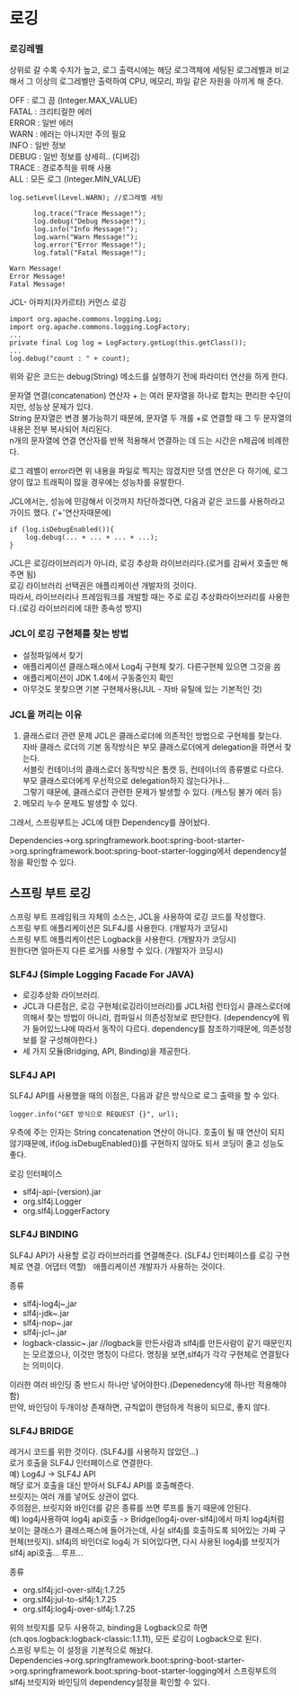 # 로깅
### 로깅레벨
상위로 갈 수록 수치가 높고, 로그 출력시에는 해당 로그객체에 세팅된 로그레벨과 비교해서 그 이상의 로그레벨만 출력하여 CPU, 메모리, 파일 같은 자원을 아끼게 해 준다.

OFF : 로그 끔  (Integer.MAX_VALUE)  
FATAL : 크리티컬한 에러  
ERROR : 일반 에러  
WARN : 에러는 아니지만 주의 필요  
INFO : 일반 정보  
DEBUG : 일반 정보를 상세히.. (디버깅)  
TRACE : 경로추적을 위해 사용  
ALL : 모든 로그  (Integer.MIN_VALUE)  
```
log.setLevel(Level.WARN); //로그레벨 세팅

      log.trace("Trace Message!");
      log.debug("Debug Message!");
      log.info("Info Message!");
      log.warn("Warn Message!");
      log.error("Error Message!");
      log.fatal("Fatal Message!");
```
```
Warn Message!
Error Message!
Fatal Message!
```
JCL- 아파치(자카르타) 커먼스 로깅
```
import org.apache.commons.logging.Log;
import org.apache.commons.logging.LogFactory;
...
private final Log log = LogFactory.getLog(this.getClass());
...
log.debug("count : " + count);
```
위와 같은 코드는 debug(String) 메소드를 실행하기 전에 파라미터 연산을 하게 한다.

문자열 연결(concatenation) 연산자 + 는 여러 문자열을 하나로 합치는 편리한 수단이지만, 성능상 문제가 있다.  
String 문자열은 변경 불가능하기 때문에, 문자열 두 개를 +로 연결할 때 그 두 문자열의 내용은 전부 복사되어 처리된다.  
n개의 문자열에 연결 연산자를 반복 적용해서 연결하는 데 드는 시간은 n제곱에 비례한다.  

로그 레벨이 error라면 위 내용을 파일로 찍지는 않겠지만 덧셈 연산은 다 하기에, 로그 양이 많고 트래픽이 많을 경우에는 성능차를 유발한다.  

JCL에서는, 성능에 민감해서 이것까지 차단하겠다면, 다음과 같은 코드를 사용하라고 가이드 했다. ('+'연산자때문에)
```
if (log.isDebugEnabled()){
    log.debug(... + ... + ... + ...);
}
```

JCL은 로깅라이브러리가 아니라, 로깅 추상화 라이브러리다.(로거를 감싸서 호출만 해주면 됨)  
로깅 라이브러리 선택권은 애플리케이션 개발자의 것이다.  
따라서, 라이브러리나 프레임워크를 개발할 때는 주로 로깅 추상화라이브러리를 사용한다.(로깅 라이브러리에 대한 종속성 방지)  
### JCL이 로깅 구현체를 찾는 방법
- 설정파일에서 찾기
- 애플리케이션 클래스패스에서 Log4j 구현체 찾기. 다른구현체 있으면 그것을 씀
- 애플리케이션이 JDK 1.4에서 구동중인지 확인
- 아무것도 못찾으면 기본 구현체사용(JUL - 자바 유틸에 있는 기본적인 것)

### JCL을 꺼리는 이유
1. 클래스로더 관련 문제
JCL은 클래스로더에 의존적인 방법으로 구현체를 찾는다.  
자바 클래스 로더의 기본 동작방식은 부모 클래스로더에게 delegation을 하면서 찾는다.  
서블릿 컨테이너의 클래스로더 동작방식은 톰캣 등, 컨테이너의 종류별로 다르다. 부모 클래스로더에게 우선적으로 delegation하지 않는다거나...  
그렇기 때문에, 클래스로더 관련한 문제가 발생할 수 있다. (캐스팅 불가 에러 등)  
2. 메모리 누수 문제도 발생할 수 있다.

그래서, 스프링부트는 JCL에 대한 Dependency를 끊어놨다.

Dependencies->org.springframework.boot:spring-boot-starter->org.springframework.boot:spring-boot-starter-logging에서 dependency설정을 확인할 수 있다.

## 스프링 부트 로깅
스프링 부트 프레임워크 자체의 소스는, JCL을 사용하여 로깅 코드를 작성했다.  
스프링 부트 애플리케이션은 SLF4J를 사용한다. (개발자가 코딩시)  
스프링 부트 애플리케이션은 Logback을 사용한다. (개발자가 코딩시)  
원한다면 얼마든지 다른 로거를 사용할 수 있다. (개발자가 코딩시)  

### SLF4J (Simple Logging Facade For JAVA)
- 로깅추상화 라이브러리.  
- JCL과 다른점은, 로깅 구현체(로깅라이브러리)를 JCL처럼 런타임시 클래스로더에의해서 찾는 방법이 아니라, 컴파일시 의존성정보로 판단한다. (dependency에 뭐가 들어있느냐에 따라서 동작이 다르다. dependency를 참조하기때문에, 의존성정보를 잘 구성해야한다.)
- 세 가지 모듈(Bridging, API, Binding)을 제공한다.


### SLF4J API
SLF4J API를 사용했을 때의 이점은, 다음과 같은 방식으로 로그 출력을 할 수 있다.
```
logger.info("GET 방식으로 REQUEST {}", url);
```
우측에 주는 인자는 String concatenation 연산이 아니다. 호출이 될 때 연산이 되지 않기때문에, if(log.isDebugEnabled())를 구현하지 않아도 되서 코딩이 줄고 성능도 좋다.

로깅 인터페이스
- slf4j-api-(version).jar
- org.slf4j.Logger
- org.slf4j.LoggerFactory

### SLF4J BINDING
SLF4J API가 사용할 로깅 라이브러리를 연결해준다. (SLF4J 인터페이스를 로깅 구현체로 연결. 어댑터 역할)  
애플리케이션 개발자가 사용하는 것이다.

종류  
- slf4j-log4j~,jar
- slf4j-jdk~.jar
- slf4j-nop~.jar
- slf4j-jcl~.jar
- logback-classic~.jar //logback을 만든사람과 slf4j를 만든사람이 같기 때문인지는 모르겠으나, 이것만 명칭이 다르다.
명칭을 보면,slf4j가 각각 구현체로 연결됬다는 의미이다.

이러한 여러 바인딩 중 반드시 하나만 넣어야한다.(Depenedency에 하나만 적용해야함)  
만약, 바인딩이 두개이상 존재하면, 규칙없이 랜덤하게 적용이 되므로, 좋지 않다.


### SLF4J BRIDGE
레거시 코드를 위한 것이다. (SLF4J를 사용하지 않았던...)  
로거 호출을 SLF4J 인터페이스로 연결한다.  
예) Log4J -> SLF4J API  
해당 로거 호출을 대신 받아서 SLF4J API를 호출해준다.  
브릿지는 여러 개를 넣어도 상관이 없다.  
주의점은, 브릿지와 바인더를 같은 종류를 쓰면 루프를 돌기 때문에 안된다.  
예) log4j사용하여 log4j api호출 -> Bridge(log4j-over-slf4j)에서 마치 log4j처럼 보이는 클래스가 클래스패스에 들어가는데, 사실 slf4j를 호출하도록 되어있는 가짜 구현체(브릿지).  slf4j의 바인더로 log4j 가 되어있다면, 다시 사용된 log4j를 브릿지가 slf4j api호출... 루프...  

종류
- org.slf4j:jcl-over-slf4j:1.7.25
- org.slf4j:jul-to-slf4j:1.7.25
- org.slf4j:log4j-over-slf4j:1.7.25

위의 브릿지를 모두 사용하고, binding을 Logback으로 하면(ch.qos.logback:logback-classic:1.1.11), 모든 로깅이 Logback으로 된다.  
스프링 부트는 이 설정을 기본적으로 해놨다.  
Dependencies->org.springframework.boot:spring-boot-starter->org.springframework.boot:spring-boot-starter-logging에서 스프링부트의 slf4j 브릿지와 바인딩의 dependency설정을 확인할 수 있다.
